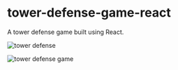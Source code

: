 # tower-defense-game-react

A tower defense game built using React.

![tower defense](https://user-images.githubusercontent.com/112262472/192649786-591092ed-e749-4529-953c-396a6841eb13.gif)

![tower defense game](https://user-images.githubusercontent.com/112262472/192581278-69419af7-6152-4b40-bb8c-ffbcaeaf871d.PNG)

